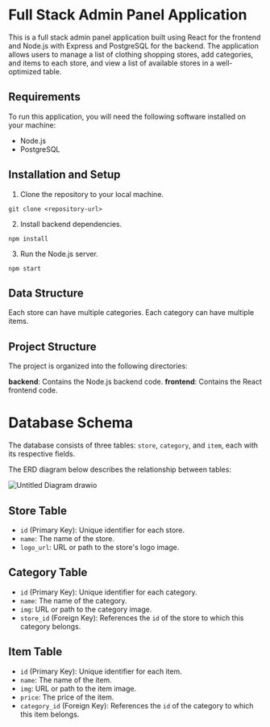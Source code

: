 # Full Stack Admin Panel Application

This is a full stack admin panel application built using React for the frontend and Node.js with Express and PostgreSQL for the backend. The application allows users to manage a list of clothing shopping stores, add categories, and items to each store, and view a list of available stores in a well-optimized table.

## Requirements

To run this application, you will need the following software installed on your machine:

- Node.js
- PostgreSQL

## Installation and Setup

1. Clone the repository to your local machine.

```
git clone <repository-url>
```

2. Install backend dependencies.

``` npm install ```

3. Run the Node.js server.
```
npm start
```

## Data Structure
  Each store can have multiple categories.
  Each category can have multiple items.


## Project Structure
The project is organized into the following directories:

**backend**: Contains the Node.js backend code.
**frontend**: Contains the React frontend code.

# Database Schema

The database consists of three tables: `store`, `category`, and `item`, each with its respective fields.

The ERD diagram below describes the relationship between tables:
  
  ![Untitled Diagram drawio](https://github.com/LorenaCapraru/full-stack-challenge/assets/108892538/13ebc95d-2aa4-4452-a938-f3f1c8bb35e3)

## Store Table

- `id` (Primary Key): Unique identifier for each store.
- `name`: The name of the store.
- `logo_url`: URL or path to the store's logo image.

## Category Table

- `id` (Primary Key): Unique identifier for each category.
- `name`: The name of the category.
- `img`: URL or path to the category image.
- `store_id` (Foreign Key): References the `id` of the store to which this category belongs.

## Item Table

- `id` (Primary Key): Unique identifier for each item.
- `name`: The name of the item.
- `img`: URL or path to the item image.
- `price`: The price of the item.
- `category_id` (Foreign Key): References the `id` of the category to which this item belongs.
